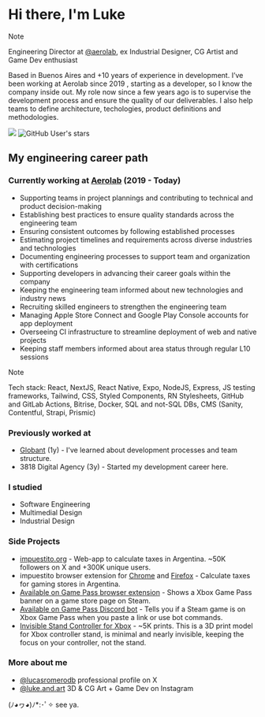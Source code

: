 # Hi there, I'm Luke

> [!NOTE]
> Engineering Director at [@aerolab](https://github.com/aerolab), ex Industrial Designer, CG Artist and Game Dev enthusiast

Based in Buenos Aires and +10 years of experience in development. I’ve been working at Aerolab since 2019 , starting as a developer, so I know the company inside out. My role now since a few years ago is to supervise the development process and ensure the quality of our deliverables. I also help teams to define architecture, techologies, product definitions and methodologies.

![](https://komarev.com/ghpvc/?username=lucasromerodb&color=brightgreen)
![GitHub User's stars](https://img.shields.io/github/stars/lucasromerodb)


## My engineering career path

### Currently working at [Aerolab](https://aerolab.co/) (2019 - Today)

- Supporting teams in project plannings and contributing to technical and product decision-making
- Establishing best practices to ensure quality standards across the engineering team
- Ensuring consistent outcomes by following established processes
- Estimating project timelines and requirements across diverse industries and technologies
- Documenting engineering processes to support team and organization with certifications
- Supporting developers in advancing their career goals within the company
- Keeping the engineering team informed about new technologies and industry news
- Recruiting skilled engineers to strengthen the engineering team
- Managing Apple Store Connect and Google Play Console accounts for app deployment 
- Overseeing CI infrastructure to streamline deployment of web and native projects
- Keeping staff members informed about area status through regular L10 sessions

> [!NOTE]
> Tech stack: React, NextJS, React Native, Expo, NodeJS, Express, JS testing frameworks, Tailwind, CSS, Styled Components, RN Stylesheets, GitHub and GitLab Actions, Bitrise, Docker, SQL and not-SQL DBs, CMS (Sanity, Contentful, Strapi, Prismic)

### Previously worked at

- [Globant](https://www.globant.com/) (1y) - I've learned about development processes and team structure.
- 3818 Digital Agency (3y) - Started my development career here.

### I studied
- Software Engineering
- Multimedial Design
- Industrial Design

### Side Projects

- [impuestito.org](https://impuestito.org) - Web-app to calculate taxes in Argentina. ~50K followers on X and +300K unique users.
- impuestito browser extension for [Chrome](https://chromewebstore.google.com/detail/impuestito-precio-final-j/kodbfkngjgckpmipedoomkdhhihioaio) and [Firefox](https://addons.mozilla.org/es-AR/firefox/addon/impuestito/) - Calculate taxes for gaming stores in Argentina.
- [Available on Game Pass browser extension](https://chromewebstore.google.com/detail/available-on-game-pass/ogkbpenenponleoakeomjjddhjbgdadc) - Shows a Xbox Game Pass banner on a game store page on Steam.
- [Available on Game Pass Discord bot](https://top.gg/bot/1099038010516963469) - Tells you if a Steam game is on Xbox Game Pass when you paste a link or use bot commands.
- [Invisible Stand Controller for Xbox](https://makerworld.com/en/models/952139#profileId-920321) - ~5K prints. This is a 3D print model for Xbox controller stand, is minimal and nearly invisible, keeping the focus on your controller, not the stand.

### More about me

- [@lucasromerodb](https://x.com/lucasromerodb) professional profile on X
- [@luke.and.art](https://www.instagram.com/luke.and.art/) 3D & CG Art + Game Dev on Instagram

(ﾉ◕ヮ◕)ﾉ*:･ﾟ✧ see ya.

